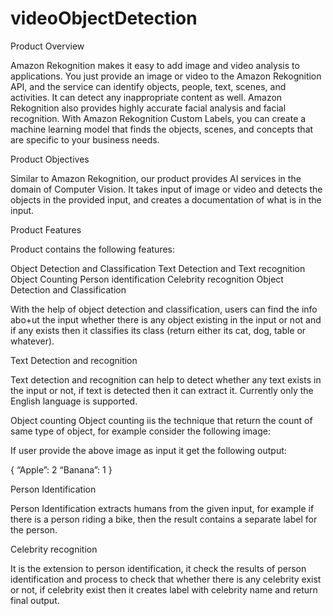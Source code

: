 # videoObjectDetection

Product Overview

Amazon Rekognition makes it easy to add image and video analysis to applications. You just provide an image or video to the Amazon Rekognition API, and the service can identify objects, people, text, scenes, and activities. It can detect any inappropriate content as well. Amazon Rekognition also provides highly accurate facial analysis and facial recognition. With Amazon Rekognition Custom Labels, you can create a machine learning model that finds the objects, scenes, and concepts that are specific to your business needs.


Product Objectives

Similar to Amazon Rekognition, our product provides AI services in the domain of Computer Vision. It takes input of image or video and detects the objects in the provided input, and creates a documentation of what is in the input. 

Product Features

Product contains the following features:

Object Detection and Classification
Text Detection and Text recognition
Object Counting
Person identification 
Celebrity recognition
Object Detection and Classification

With the help of object detection and classification, users can find the info abo+ut the input whether there is any object existing in the input or not and if any exists then it classifies its class (return either its cat, dog, table or whatever).

Text Detection and recognition

Text detection and recognition can help to detect whether any text exists in the input or not, if text is detected then it can extract it. Currently only the English language is supported.

Object counting 
Object counting iis the technique that return the count of same type of object, for example consider the following image:


If user provide the above image as input it get the following output:

{
     “Apple”:  2
     “Banana”: 1
}

Person Identification

Person Identification extracts humans from the given input, for example if there is a person riding a bike, then the result contains a separate label for the person.


Celebrity recognition

It is the extension to person identification, it check the results of person identification and process to check that whether there is any celebrity exist or not, if celebrity exist then it creates label with celebrity name and return final output.
